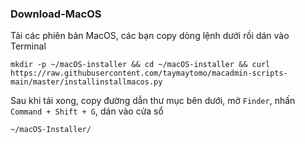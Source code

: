 ### Download-MacOS

Tải các phiên bản MacOS, các bạn copy dòng lệnh dưới rồi dán vào Terminal

`mkdir -p ~/macOS-installer && cd ~/macOS-installer && curl https://raw.githubusercontent.com/taymaytomo/macadmin-scripts-main/master/installinstallmacos.py`

Sau khi tải xong, copy đường dẫn thư mục bên dưới, mở `Finder`, nhấn `Command + Shift + G`, dán vào cửa sổ

`~/macOS-Installer/`

